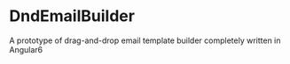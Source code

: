 # DndEmailBuilder

A prototype of drag-and-drop email template builder completely written in Angular6